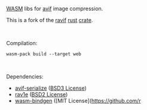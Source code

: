 [WASM](https://developer.mozilla.org/en-US/docs/WebAssembly) libs for [avif](https://aomediacodec.github.io/av1-avif/) image compression.

This is a fork of the [ravif](https://github.com/kornelski/cavif-rs/tree/main/ravif) [rust](https://www.rust-lang.org/) [crate](https://crates.io/crates/ravif).

<br>

Compilation:

`wasm-pack build --target web`

<br>

Dependencies:
- [avif-serialize](https://github.com/kornelski/avif-serialize) ([BSD3 License](https://github.com/kornelski/avif-serialize/blob/main/LICENSE))
- [rav1e](https://github.com/xiph/rav1e) ([BSD2 License](https://github.com/xiph/rav1e/blob/master/LICENSE))
- [wasm-bindgen](https://github.com/rustwasm/wasm-bindgen) ([MIT License](https://github.com/r
